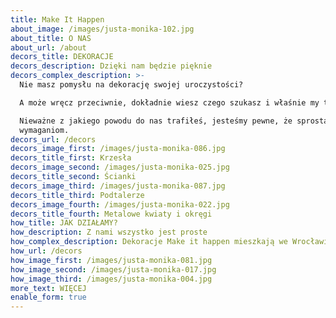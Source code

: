 ```yaml
---
title: Make It Happen
about_image: /images/justa-monika-102.jpg
about_title: O NAS
about_url: /about
decors_title: DEKORACJE
decors_description: Dzięki nam będzie pięknie
decors_complex_description: >-
  Nie masz pomysłu na dekorację swojej uroczystości?

  A może wręcz przeciwnie, dokładnie wiesz czego szukasz i właśnie my to mamy?

  Nieważne z jakiego powodu do nas trafiłeś, jesteśmy pewne, że sprostamy Twoim
  wymaganiom.
decors_url: /decors
decors_image_first: /images/justa-monika-086.jpg
decors_title_first: Krzesła
decors_image_second: /images/justa-monika-025.jpg
decors_title_second: Ścianki
decors_image_third: /images/justa-monika-087.jpg
decors_title_third: Podtalerze
decors_image_fourth: /images/justa-monika-022.jpg
decors_title_fourth: Metalowe kwiaty i okręgi
how_title: JAK DZIAŁAMY?
how_description: Z nami wszystko jest proste
how_complex_description: Dekoracje Make it happen mieszkają we Wrocławiu.
how_url: /decors
how_image_first: /images/justa-monika-081.jpg
how_image_second: /images/justa-monika-017.jpg
how_image_third: /images/justa-monika-004.jpg
more_text: WIĘCEJ
enable_form: true
---
```


